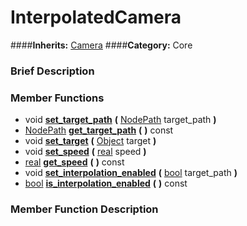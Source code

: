 #  InterpolatedCamera  
####**Inherits:** [Camera](class_camera)
####**Category:** Core

###  Brief Description  


###  Member Functions 
  * void  **[set&#95;target&#95;path](#set_target_path)**  **(** [NodePath](class_nodepath) target_path  **)**
  * [NodePath](class_nodepath)  **[get&#95;target&#95;path](#get_target_path)**  **(** **)** const
  * void  **[set&#95;target](#set_target)**  **(** [Object](class_object) target  **)**
  * void  **[set&#95;speed](#set_speed)**  **(** [real](class_real) speed  **)**
  * [real](class_real)  **[get&#95;speed](#get_speed)**  **(** **)** const
  * void  **[set&#95;interpolation&#95;enabled](#set_interpolation_enabled)**  **(** [bool](class_bool) target_path  **)**
  * [bool](class_bool)  **[is&#95;interpolation&#95;enabled](#is_interpolation_enabled)**  **(** **)** const

###  Member Function Description  
